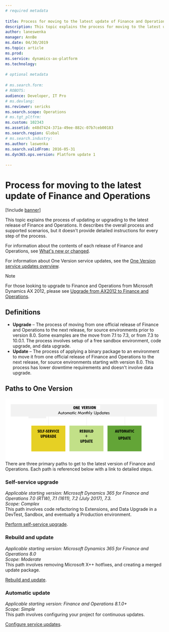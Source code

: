 ```yaml
---
# required metadata

title: Process for moving to the latest update of Finance and Operations
description: This topic explains the process for moving to the latest update of Finance and Operations.
author: laneswenka
manager: AnnBe
ms.date: 04/30/2019
ms.topic: article
ms.prod: 
ms.service: dynamics-ax-platform
ms.technology: 

# optional metadata

# ms.search.form: 
# ROBOTS: 
audience: Developer, IT Pro
# ms.devlang: 
ms.reviewer: sericks
ms.search.scope: Operations
# ms.tgt_pltfrm: 
ms.custom: 102343
ms.assetid: e48d7424-371a-49ee-882c-07b7ceb00183
ms.search.region: Global
# ms.search.industry: 
ms.author: laswenka
ms.search.validFrom: 2016-05-31
ms.dyn365.ops.version: Platform update 1

---
```


# Process for moving to the latest update of Finance and Operations

[!include [banner](../includes/banner.md)]

This topic explains the process of updating or upgrading to the latest release of Finance and Operations. It describes the overall process and supported scenarios, but it doesn't provide detailed instructions for every step of the process.

For information about the contents of each release of Finance and Operations, see [What's new or changed](../fin-ops/get-started/whats-new-changed.md).

For information about One Version service updates, see the [One Version service updates overview](../lifecycle-services/oneversion-overview.md).

> [!Note]
> For those looking to upgrade to Finance and Operations from Microsoft Dynamics AX 2012, please see [Upgrade from AX2012 to Finance and Operations](upgrade-overview-2012.md).

## Definitions

- **Upgrade** – The process of moving from one official release of Finance and Operations to the next release, for source environments prior to version 8.0. Some examples are the move from 7.1 to 7.3, or from 7.3 to 10.0.1. The process involves setup of a free sandbox environment, code upgrade, and data upgrade.
- **Update** – The process of applying a binary package to an environment to move it from one official release of Finance and Operations to the next release, for source environments starting with version 8.0. This process has lower downtime requirements and doesn't involve data upgrade.

## Paths to One Version
<img src="../migration-upgrade/media/OneVersion_Paths.png" width="600px" alt="Paths to One Version" />
There are three primary paths to get to the latest version of Finance and Operations.  Each path is referenced below with a link to detailed steps.

### Self-service upgrade
*Applicable starting version: Microsoft Dynamics 365 for Finance and Operations 7.0 (RTW), 7.1 (1611), 7.2 (July 2017), 7.3.*<br/>
*Scope: Complex*<br/>
This path involves code refactoring to Extensions, and Data Upgrade in a DevTest, Sandbox, and eventually a Production environment. 

[Perform self-service upgrade](../migration-upgrade/self-service-upgrade.md).

### Rebuild and update
*Applicable starting version: Microsoft Dynamics 365 for Finance and Operations 8.0*<br/>
*Scope: Moderate*<br/>
This path involves removing Microsoft X++ hotfixes, and creating a merged update package.

[Rebuild and update](../migration-upgrade/appupdate-80-81.md).

### Automatic update
*Applicable starting version: Finance and Operations 8.1.0+*<br/>
*Scope: Simple*<br/>
This path involves configuring your project for continuous updates.

[Configure service updates](../lifecycle-services/configure-service-updates.md).

